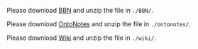 Please download [BBN](https://drive.google.com/file/d/0B2ke42d0kYFfNkk0d1JYN3hXTGc/view?usp=sharing) and unzip the file in `./BBN/`.

Please download [OntoNotes](https://drive.google.com/file/d/0B2ke42d0kYFfN1ZSVExLNlYwX1E/view?usp=sharing) and unzip the file in `./ontonotes/`.

Please download [Wiki](https://drive.google.com/file/d/0B2ke42d0kYFfVC1fazdKYnVhYWs/view?usp=sharing) and unzip the file in `./wiki/`.
